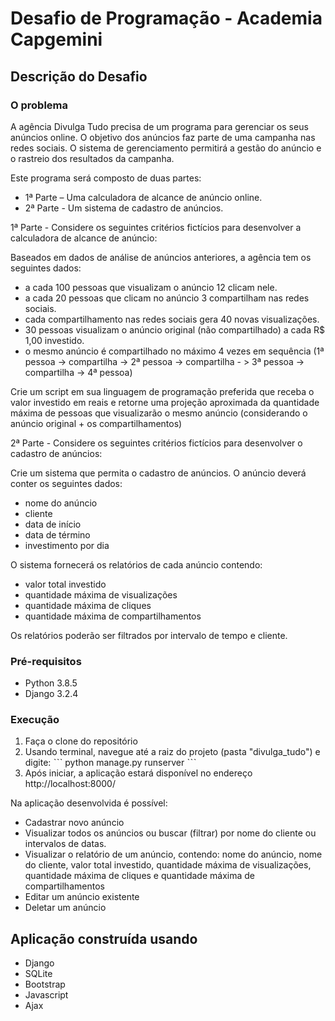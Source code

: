 # Desafio de Programação - Academia Capgemini

## Descrição do Desafio

### O problema

A agência Divulga Tudo precisa de um programa para gerenciar os seus anúncios online. O objetivo dos anúncios faz parte de uma campanha nas redes sociais. O sistema de gerenciamento permitirá a gestão do anúncio e o rastreio dos resultados da campanha.

Este programa será composto de duas partes:

* 1ª Parte – Uma calculadora de alcance de anúncio online.
* 2ª Parte - Um sistema de cadastro de anúncios.

1ª Parte - Considere os seguintes critérios fictícios para desenvolver a calculadora de alcance de anúncio:

Baseados em dados de análise de anúncios anteriores, a agência tem os seguintes dados:

* a cada 100 pessoas que visualizam o anúncio 12 clicam nele.
* a cada 20 pessoas que clicam no anúncio 3 compartilham nas redes sociais.
* cada compartilhamento nas redes sociais gera 40 novas visualizações.
* 30 pessoas visualizam o anúncio original (não compartilhado) a cada R$ 1,00 investido.
* o mesmo anúncio é compartilhado no máximo 4 vezes em sequência
(1ª pessoa -> compartilha -> 2ª pessoa -> compartilha - > 3ª pessoa -> compartilha -> 4ª pessoa)

Crie um script em sua linguagem de programação preferida que receba o valor investido em reais e retorne uma projeção aproximada da quantidade máxima de pessoas que visualizarão o mesmo anúncio (considerando o anúncio original + os compartilhamentos)

2ª Parte - Considere os seguintes critérios fictícios para desenvolver o cadastro de anúncios:

Crie um sistema que permita o cadastro de anúncios. O anúncio deverá conter os seguintes dados:

* nome do anúncio
* cliente
* data de início
* data de término
* investimento por dia

O sistema fornecerá os relatórios de cada anúncio contendo:

* valor total investido
* quantidade máxima de visualizações
* quantidade máxima de cliques
* quantidade máxima de compartilhamentos

Os relatórios poderão ser filtrados por intervalo de tempo e cliente.

### Pré-requisitos

* Python 3.8.5
* Django 3.2.4

### Execução

1. Faça o clone do repositório
2. Usando terminal, navegue até a raiz do projeto (pasta "divulga_tudo") e digite:
ˋˋˋ
python manage.py runserver
ˋˋˋ
3. Após iniciar, a aplicação estará disponível no endereço http://localhost:8000/

Na aplicação desenvolvida é possível:

* Cadastrar novo anúncio
* Visualizar todos os anúncios ou buscar (filtrar) por nome do cliente ou intervalos de datas.
* Visualizar o relatório de um anúncio, contendo: nome do anúncio, nome do cliente, valor total investido, quantidade máxima de visualizações, quantidade máxima de cliques e quantidade máxima de compartilhamentos
* Editar um anúncio existente
* Deletar um anúncio


## Aplicação construída usando 

* Django
* SQLite
* Bootstrap
* Javascript
* Ajax
